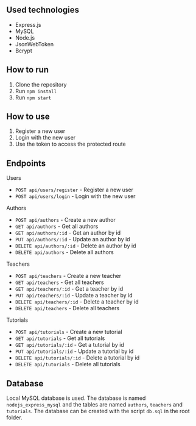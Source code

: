 ## Used technologies
- Express.js
- MySQL
- Node.js
- JsonWebToken
- Bcrypt

## How to run
1. Clone the repository
2. Run `npm install`
3. Run `npm start`

## How to use
1. Register a new user
2. Login with the new user
3. Use the token to access the protected route

## Endpoints
Users
- `POST api/users/register` - Register a new user
- `POST api/users/login` - Login with the new user

Authors
- `POST api/authors` - Create a new author
- `GET api/authors` - Get all authors
- `GET api/authors/:id` - Get an author by id
- `PUT api/authors/:id` - Update an author by id
- `DELETE api/authors/:id` - Delete an author by id
- `DELETE api/authors` - Delete all authors

Teachers
- `POST api/teachers` - Create a new teacher
- `GET api/teachers` - Get all teachers
- `GET api/teachers/:id` - Get a teacher by id
- `PUT api/teachers/:id` - Update a teacher by id
- `DELETE api/teachers/:id` - Delete a teacher by id
- `DELETE api/teachers` - Delete all teachers

Tutorials
- `POST api/tutorials` - Create a new tutorial
- `GET api/tutorials` - Get all tutorials
- `GET api/tutorials/:id` - Get a tutorial by id
- `PUT api/tutorials/:id` - Update a tutorial by id
- `DELETE api/tutorials/:id` - Delete a tutorial by id
- `DELETE api/tutorials` - Delete all tutorials

## Database
Local MySQL database is used. The database is named `nodejs_express_mysql` and the tables are named `authors`, `teachers` and `tutorials`. The database can be created with the script `db.sql` in the root folder.